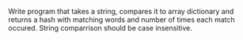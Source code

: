Write program that takes a string, compares it to array dictionary and returns a hash with matching words and number of times each match occured. 
String comparrison should be case insensitive. 
